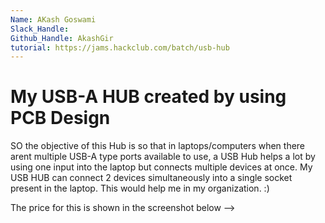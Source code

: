 ```yaml
---
Name: AKash Goswami
Slack_Handle: 
Github_Handle: AkashGir
tutorial: https://jams.hackclub.com/batch/usb-hub
---
```



# My USB-A HUB created by using PCB Design

SO the objective of this Hub is so that in laptops/computers when there arent multiple USB-A type ports available to use, a USB Hub helps a lot by using one input into the laptop
but connects multiple devices at once. My USB HUB can connect 2 devices simultaneously into a single socket present in the laptop. This would help me in my organization. :)

The price for this is shown in the screenshot below -->



